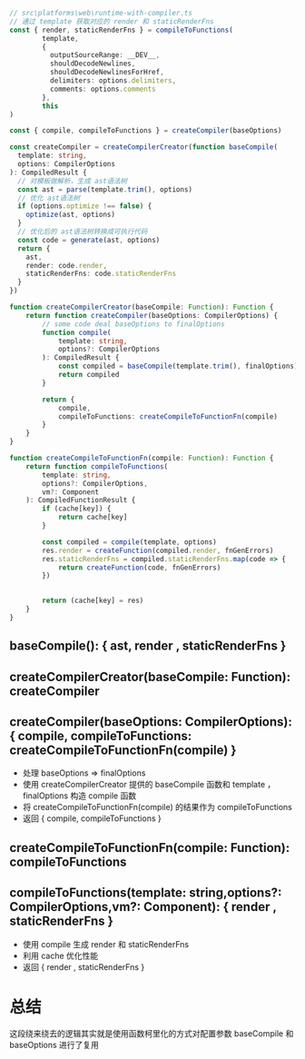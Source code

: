 ``` typescript
// src\platforms\web\runtime-with-compiler.ts
// 通过 template 获取对应的 render 和 staticRenderFns
const { render, staticRenderFns } = compileToFunctions(
        template,
        {
          outputSourceRange: __DEV__,
          shouldDecodeNewlines,
          shouldDecodeNewlinesForHref,
          delimiters: options.delimiters,
          comments: options.comments
        },
        this
)

const { compile, compileToFunctions } = createCompiler(baseOptions)

const createCompiler = createCompilerCreator(function baseCompile(
  template: string,
  options: CompilerOptions
): CompiledResult {
  // 对模板做解析，生成 ast语法树
  const ast = parse(template.trim(), options)
  // 优化 ast语法树   
  if (options.optimize !== false) {
    optimize(ast, options)
  }
  // 优化后的 ast语法树转换成可执行代码
  const code = generate(ast, options)
  return {
    ast,
    render: code.render,
    staticRenderFns: code.staticRenderFns
  }
})

function createCompilerCreator(baseCompile: Function): Function {
    return function createCompiler(baseOptions: CompilerOptions) {
        // some code deal baseOptions to finalOptions
        function compile(
            template: string,
            options?: CompilerOptions
        ): CompiledResult {
            const compiled = baseCompile(template.trim(), finalOptions)
            return compiled
        }

        return {
            compile,
            compileToFunctions: createCompileToFunctionFn(compile)
        }
    }
}

function createCompileToFunctionFn(compile: Function): Function {
    return function compileToFunctions(
        template: string,
        options?: CompilerOptions,
        vm?: Component
    ): CompiledFunctionResult {
        if (cache[key]) {
            return cache[key]
        }

        const compiled = compile(template, options)
        res.render = createFunction(compiled.render, fnGenErrors)
        res.staticRenderFns = compiled.staticRenderFns.map(code => {
            return createFunction(code, fnGenErrors)
        })

        
        return (cache[key] = res)
    }
}
```
## baseCompile(): { ast, render , staticRenderFns }

## createCompilerCreator(baseCompile: Function): createCompiler

## createCompiler(baseOptions: CompilerOptions):{ compile, compileToFunctions: createCompileToFunctionFn(compile) }
- 处理 baseOptions => finalOptions 
- 使用 createCompilerCreator 提供的 baseCompile 函数和 template ， finalOptions 构造 compile 函数
- 将 createCompileToFunctionFn(compile) 的结果作为 compileToFunctions 
- 返回 { compile, compileToFunctions }

## createCompileToFunctionFn(compile: Function): compileToFunctions

## compileToFunctions(template: string,options?: CompilerOptions,vm?: Component): { render , staticRenderFns }
- 使用 compile 生成 render 和 staticRenderFns
- 利用 cache 优化性能
- 返回 { render , staticRenderFns }


# 总结
这段绕来绕去的逻辑其实就是使用函数柯里化的方式对配置参数 baseCompile 和 baseOptions 进行了复用










